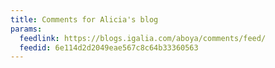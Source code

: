 ```yaml
---
title: Comments for Alicia's blog
params:
  feedlink: https://blogs.igalia.com/aboya/comments/feed/
  feedid: 6e114d2d2049eae567c8c64b33360563
---
```

